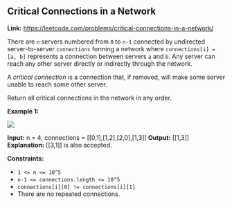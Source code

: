 ## Critical Connections in a Network

**Link:** https://leetcode.com/problems/critical-connections-in-a-network/

There are `n` servers numbered from `0` to `n-1` connected by undirected server-to-server `connections` forming a network where `connections[i] = [a, b]` represents a connection between servers `a` and `b`. Any server can reach any other server directly or indirectly through the network.

A _critical connection_ is a connection that, if removed, will make some server unable to reach some other server.

Return all critical connections in the network in any order.

**Example 1:**

**![](https://assets.leetcode.com/uploads/2019/09/03/1537_ex1_2.png)**

**Input:** n = 4, connections = \[\[0,1\],\[1,2\],\[2,0\],\[1,3\]\]
**Output:** \[\[1,3\]\]
**Explanation:** \[\[3,1\]\] is also accepted.

**Constraints:**

*   `1 <= n <= 10^5`
*   `n-1 <= connections.length <= 10^5`
*   `connections[i][0] != connections[i][1]`
*   There are no repeated connections.